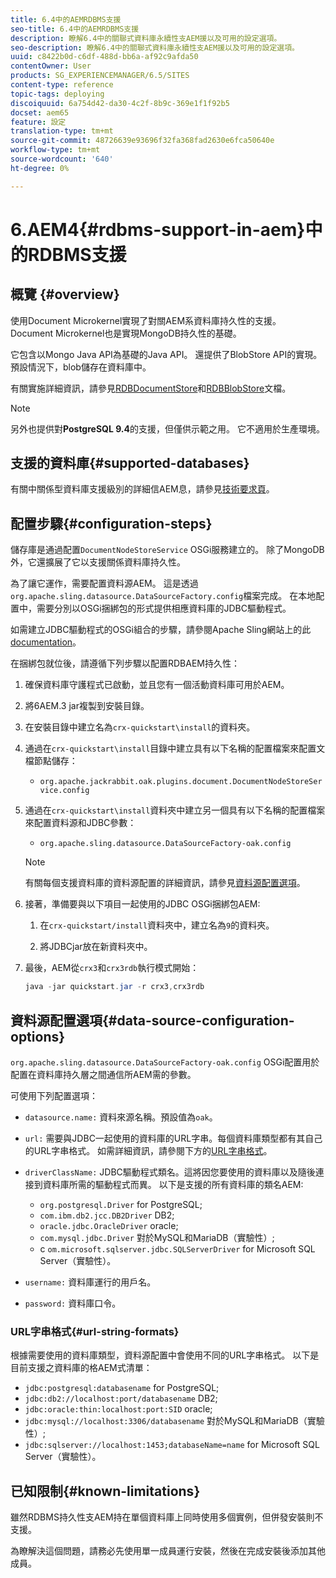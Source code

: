 ```yaml
---
title: 6.4中的AEMRDBMS支援
seo-title: 6.4中的AEMRDBMS支援
description: 瞭解6.4中的關聯式資料庫永續性支AEM援以及可用的設定選項。
seo-description: 瞭解6.4中的關聯式資料庫永續性支AEM援以及可用的設定選項。
uuid: c8422b0d-c6df-488d-bb6a-af92c9afda50
contentOwner: User
products: SG_EXPERIENCEMANAGER/6.5/SITES
content-type: reference
topic-tags: deploying
discoiquuid: 6a754d42-da30-4c2f-8b9c-369e1f1f92b5
docset: aem65
feature: 設定
translation-type: tm+mt
source-git-commit: 48726639e93696f32fa368fad2630e6fca50640e
workflow-type: tm+mt
source-wordcount: '640'
ht-degree: 0%

---
```



# 6.AEM4{#rdbms-support-in-aem}中的RDBMS支援

## 概覽 {#overview}

使用Document Microkernel實現了對關AEM系資料庫持久性的支援。 Document Microkernel也是實現MongoDB持久性的基礎。

它包含以Mongo Java API為基礎的Java API。 還提供了BlobStore API的實現。 預設情況下，blob儲存在資料庫中。

有關實施詳細資訊，請參見[RDBDocumentStore](https://jackrabbit.apache.org/oak/docs/apidocs/org/apache/jackrabbit/oak/plugins/document/rdb/RDBDocumentStore.html)和[RDBBlobStore](https://jackrabbit.apache.org/oak/docs/apidocs/org/apache/jackrabbit/oak/plugins/document/rdb/RDBBlobStore.html)文檔。

>[!NOTE]
>
>另外也提供對&#x200B;**PostgreSQL 9.4**&#x200B;的支援，但僅供示範之用。 它不適用於生產環境。

## 支援的資料庫{#supported-databases}

有關中關係型資料庫支援級別的詳細信AEM息，請參見[技術要求頁](/help/sites-deploying/technical-requirements.md)。

## 配置步驟{#configuration-steps}

儲存庫是通過配置`DocumentNodeStoreService` OSGi服務建立的。 除了MongoDB外，它還擴展了它以支援關係資料庫持久性。

為了讓它運作，需要配置資料源AEM。 這是透過`org.apache.sling.datasource.DataSourceFactory.config`檔案完成。 在本地配置中，需要分別以OSGi捆綁包的形式提供相應資料庫的JDBC驅動程式。

如需建立JDBC驅動程式的OSGi組合的步驟，請參閱Apache Sling網站上的此[documentation](https://sling.apache.org/documentation/bundles/datasource-providers.html#convert-driver-jars-to-bundle)。

在捆綁包就位後，請遵循下列步驟以配置RDBAEM持久性：

1. 確保資料庫守護程式已啟動，並且您有一個活動資料庫可用於AEM。
1. 將6AEM.3 jar複製到安裝目錄。
1. 在安裝目錄中建立名為`crx-quickstart\install`的資料夾。
1. 通過在`crx-quickstart\install`目錄中建立具有以下名稱的配置檔案來配置文檔節點儲存：

   * `org.apache.jackrabbit.oak.plugins.document.DocumentNodeStoreService.config`

1. 通過在`crx-quickstart\install`資料夾中建立另一個具有以下名稱的配置檔案來配置資料源和JDBC參數：

   * `org.apache.sling.datasource.DataSourceFactory-oak.config`
   >[!NOTE]
   >
   >有關每個支援資料庫的資料源配置的詳細資訊，請參見[資料源配置選項](/help/sites-deploying/rdbms-support-in-aem.md#data-source-configuration-options)。

1. 接著，準備要與以下項目一起使用的JDBC OSGi捆綁包AEM:

   1. 在`crx-quickstart/install`資料夾中，建立名為`9`的資料夾。

   1. 將JDBCjar放在新資料夾中。

1. 最後，AEM從`crx3`和`crx3rdb`執行模式開始：

   ```java
   java -jar quickstart.jar -r crx3,crx3rdb
   ```

## 資料源配置選項{#data-source-configuration-options}

`org.apache.sling.datasource.DataSourceFactory-oak.config` OSGi配置用於配置在資料庫持久層之間通信所AEM需的參數。

可使用下列配置選項：

* `datasource.name:` 資料來源名稱。預設值為`oak`。

* `url:` 需要與JDBC一起使用的資料庫的URL字串。每個資料庫類型都有其自己的URL字串格式。 如需詳細資訊，請參閱下方的[URL字串格式](/help/sites-deploying/rdbms-support-in-aem.md#url-string-formats)。

* `driverClassName:` JDBC驅動程式類名。這將因您要使用的資料庫以及隨後連接到資料庫所需的驅動程式而異。 以下是支援的所有資料庫的類名AEM:

   * `org.postgresql.Driver` for PostgreSQL;
   * `com.ibm.db2.jcc.DB2Driver` DB2;
   * `oracle.jdbc.OracleDriver` oracle;
   * `com.mysql.jdbc.Driver` 對於MySQL和MariaDB（實驗性）;
   * c `om.microsoft.sqlserver.jdbc.SQLServerDriver` for Microsoft SQL Server（實驗性）。

* `username:` 資料庫運行的用戶名。

* `password:` 資料庫口令。

### URL字串格式{#url-string-formats}

根據需要使用的資料庫類型，資料源配置中會使用不同的URL字串格式。 以下是目前支援之資料庫的格AEM式清單：

* `jdbc:postgresql:databasename` for PostgreSQL;
* `jdbc:db2://localhost:port/databasename` DB2;
* `jdbc:oracle:thin:localhost:port:SID` oracle;
* `jdbc:mysql://localhost:3306/databasename` 對於MySQL和MariaDB（實驗性）;
* `jdbc:sqlserver://localhost:1453;databaseName=name` for Microsoft SQL Server（實驗性）。

## 已知限制{#known-limitations}

雖然RDBMS持久性支AEM持在單個資料庫上同時使用多個實例，但併發安裝則不支援。

為瞭解決這個問題，請務必先使用單一成員運行安裝，然後在完成安裝後添加其他成員。

